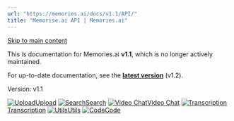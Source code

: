 ```yaml
---
url: "https://memories.ai/docs/v1.1/API/"
title: "Memorise.ai API | Memories.ai"
---
```


[Skip to main content](https://memories.ai/docs/v1.1/API/#__docusaurus_skipToContent_fallback)

This is documentation for Memories.ai **v1.1**, which is no longer actively maintained.

For up-to-date documentation, see the **[latest version](https://memories.ai/docs/API/)** (v1.2).

Version: v1.1

[![Upload](https://memories.ai/docs/img/upload.png)Upload](https://memories.ai/docs/API/Upload/) [![Search](https://memories.ai/docs/img/search01.png)Search](https://memories.ai/docs/API/Search/) [![Video Chat](https://memories.ai/docs/img/video_chat01.png)Video Chat](https://memories.ai/docs/API/Video-Chat/) [![Transcription](https://memories.ai/docs/img/transcription_video01.png)Transcription](https://memories.ai/docs/API/Transcription/) [![Utils](https://memories.ai/docs/img/delete_video.png)Utils](https://memories.ai/docs/API/Utils/) [![Code](https://memories.ai/docs/img/code01.png)Code](https://memories.ai/docs/API/Code/)